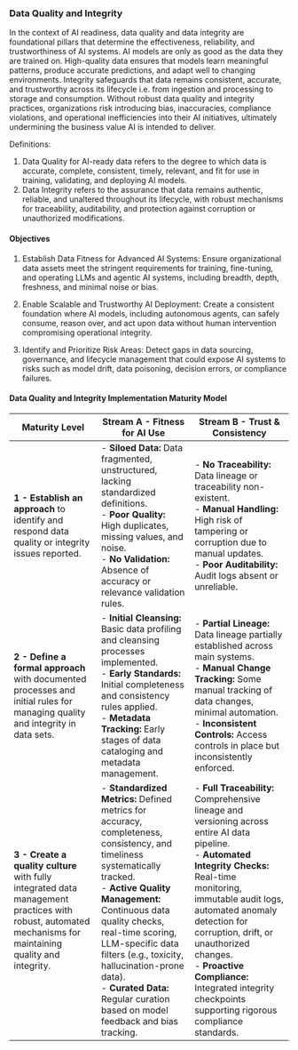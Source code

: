 ### Data Quality and Integrity

In the context of AI readiness, data quality and data integrity are foundational pillars that determine the effectiveness, reliability, and trustworthiness of AI systems. AI models are only as good as the data they are trained on. High-quality data ensures that models learn meaningful patterns, produce accurate predictions, and adapt well to changing environments. Integrity safeguards that data remains consistent, accurate, and trustworthy across its lifecycle i.e. from ingestion and processing to storage and consumption. Without robust data quality and integrity practices, organizations risk introducing bias, inaccuracies, compliance violations, and operational inefficiencies into their AI initiatives, ultimately undermining the business value AI is intended to deliver.

Definitions:

1. Data Quality for AI-ready data refers to the degree to which data is accurate, complete, consistent, timely, relevant, and fit for use in training, validating, and deploying AI models.
2. Data Integrity refers to the assurance that data remains authentic, reliable, and unaltered throughout its lifecycle, with robust mechanisms for traceability, auditability, and protection against corruption or unauthorized modifications.

#### Objectives

1. Establish Data Fitness for Advanced AI Systems: Ensure organizational data assets meet the stringent requirements for training, fine-tuning, and operating LLMs and agentic AI systems, including breadth, depth, freshness, and minimal noise or bias.

2. Enable Scalable and Trustworthy AI Deployment: Create a consistent foundation where AI models, including autonomous agents, can safely consume, reason over, and act upon data without human intervention compromising operational integrity.

3. Identify and Prioritize Risk Areas: Detect gaps in data sourcing, governance, and lifecycle management that could expose AI systems to risks such as model drift, data poisoning, decision errors, or compliance failures.

#### Data Quality and Integrity Implementation Maturity Model

| Maturity Level                                                                                                                                           | Stream A - Fitness for AI Use                                                                                                                                                                                                                                                                                                                                               | Stream B - Trust & Consistency                                                                                                                                                                                                                                                                                                                                       |
| -------------------------------------------------------------------------------------------------------------------------------------------------------- | --------------------------------------------------------------------------------------------------------------------------------------------------------------------------------------------------------------------------------------------------------------------------------------------------------------------------------------------------------------------------- | -------------------------------------------------------------------------------------------------------------------------------------------------------------------------------------------------------------------------------------------------------------------------------------------------------------------------------------------------------------------- |
| **1 - Establish an approach** to identify and respond  data quality or integrity issues reported. | - **Siloed Data:** Data fragmented, unstructured, lacking standardized definitions.<br>- **Poor Quality:** High duplicates, missing values, and noise.<br>- **No Validation:** Absence of accuracy or relevance validation rules.                                                                                                                                           | - **No Traceability:** Data lineage or traceability non-existent.<br>- **Manual Handling:** High risk of tampering or corruption due to manual updates.<br>- **Poor Auditability:** Audit logs absent or unreliable.                                                                                                                                                 |
| **2 - Define a formal approach** with documented processes and initial rules for managing  quality and integrity in data sets.                          | - **Initial Cleansing:** Basic data profiling and cleansing processes implemented.<br>- **Early Standards:** Initial completeness and consistency rules applied.<br>- **Metadata Tracking:** Early stages of data cataloging and metadata management.                                                                                                                       | - **Partial Lineage:** Data lineage partially established across main systems.<br>- **Manual Change Tracking:** Some manual tracking of data changes, minimal automation.<br>- **Inconsistent Controls:** Access controls in place but inconsistently enforced.                                                                                                      |
| **3 - Create a quality culture** with fully integrated data management practices with robust, automated mechanisms for maintaining quality and integrity. | - **Standardized Metrics:** Defined metrics for accuracy, completeness, consistency, and timeliness systematically tracked.<br>- **Active Quality Management:** Continuous data quality checks, real-time scoring, LLM-specific data filters (e.g., toxicity, hallucination-prone data).<br>- **Curated Data:** Regular curation based on model feedback and bias tracking. | - **Full Traceability:** Comprehensive lineage and versioning across entire AI data pipeline.<br>- **Automated Integrity Checks:** Real-time monitoring, immutable audit logs, automated anomaly detection for corruption, drift, or unauthorized changes.<br>- **Proactive Compliance:** Integrated integrity checkpoints supporting rigorous compliance standards. |

